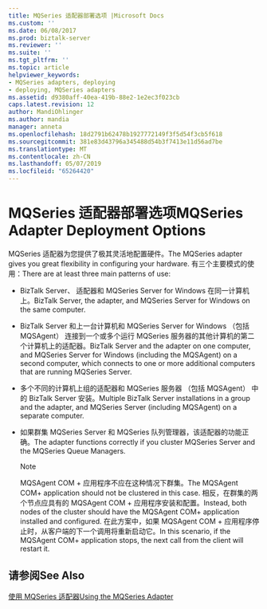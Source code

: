 ```yaml
---
title: MQSeries 适配器部署选项 |Microsoft Docs
ms.custom: ''
ms.date: 06/08/2017
ms.prod: biztalk-server
ms.reviewer: ''
ms.suite: ''
ms.tgt_pltfrm: ''
ms.topic: article
helpviewer_keywords:
- MQSeries adapters, deploying
- deploying, MQSeries adapters
ms.assetid: d9380aff-40ea-419b-88e2-1e2ec3f023cb
caps.latest.revision: 12
author: MandiOhlinger
ms.author: mandia
manager: anneta
ms.openlocfilehash: 18d2791b62478b1927772149f3f5d54f3cb5f618
ms.sourcegitcommit: 381e83d43796a345488d54b3f7413e11d56ad7be
ms.translationtype: MT
ms.contentlocale: zh-CN
ms.lasthandoff: 05/07/2019
ms.locfileid: "65264420"
---
```

# <a name="mqseries-adapter-deployment-options"></a><span data-ttu-id="d9c93-102">MQSeries 适配器部署选项</span><span class="sxs-lookup"><span data-stu-id="d9c93-102">MQSeries Adapter Deployment Options</span></span>
<span data-ttu-id="d9c93-103">MQSeries 适配器为您提供了极其灵活地配置硬件。</span><span class="sxs-lookup"><span data-stu-id="d9c93-103">The MQSeries adapter gives you great flexibility in configuring your hardware.</span></span> <span data-ttu-id="d9c93-104">有三个主要模式的使用：</span><span class="sxs-lookup"><span data-stu-id="d9c93-104">There are at least three main patterns of use:</span></span>  
  
-   <span data-ttu-id="d9c93-105">BizTalk Server、 适配器和 MQSeries Server for Windows 在同一计算机上。</span><span class="sxs-lookup"><span data-stu-id="d9c93-105">BizTalk Server, the adapter, and MQSeries Server for Windows on the same computer.</span></span>  
  
-   <span data-ttu-id="d9c93-106">BizTalk Server 和上一台计算机和 MQSeries Server for Windows （包括 MQSAgent） 连接到一个或多个运行 MQSeries 服务器的其他计算机的第二个计算机上的适配器。</span><span class="sxs-lookup"><span data-stu-id="d9c93-106">BizTalk Server and the adapter on one computer, and MQSeries Server for Windows (including the MQSAgent) on a second computer, which connects to one or more additional computers that are running MQSeries Server.</span></span>  
  
-   <span data-ttu-id="d9c93-107">多个不同的计算机上组的适配器和 MQSeries 服务器 （包括 MQSAgent） 中的 BizTalk Server 安装。</span><span class="sxs-lookup"><span data-stu-id="d9c93-107">Multiple BizTalk Server installations in a group and the adapter, and MQSeries Server (including MQSAgent) on a separate computer.</span></span>  
  
-   <span data-ttu-id="d9c93-108">如果群集 MQSeries Server 和 MQSeries 队列管理器，该适配器的功能正确。</span><span class="sxs-lookup"><span data-stu-id="d9c93-108">The adapter functions correctly if you cluster MQSeries Server and the MQSeries Queue Managers.</span></span>  
  
    > [!NOTE]
    >  <span data-ttu-id="d9c93-109">MQSAgent COM + 应用程序不应在这种情况下群集。</span><span class="sxs-lookup"><span data-stu-id="d9c93-109">The MQSAgent COM+ application should not be clustered in this case.</span></span> <span data-ttu-id="d9c93-110">相反，在群集的两个节点应具有的 MQSAgent COM + 应用程序安装和配置。</span><span class="sxs-lookup"><span data-stu-id="d9c93-110">Instead, both nodes of the cluster should have the MQSAgent COM+ application installed and configured.</span></span> <span data-ttu-id="d9c93-111">在此方案中，如果 MQSAgent COM + 应用程序停止时，从客户端的下一个调用将重新启动它。</span><span class="sxs-lookup"><span data-stu-id="d9c93-111">In this scenario, if the MQSAgent COM+ application stops, the next call from the client will restart it.</span></span>  
  
## <a name="see-also"></a><span data-ttu-id="d9c93-112">请参阅</span><span class="sxs-lookup"><span data-stu-id="d9c93-112">See Also</span></span>  
 [<span data-ttu-id="d9c93-113">使用 MQSeries 适配器</span><span class="sxs-lookup"><span data-stu-id="d9c93-113">Using the MQSeries Adapter</span></span>](../core/using-the-mqseries-adapter.md)